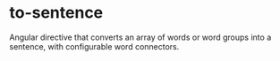 # to-sentence
Angular directive that converts an array of words or word groups into a sentence, with configurable word connectors.
